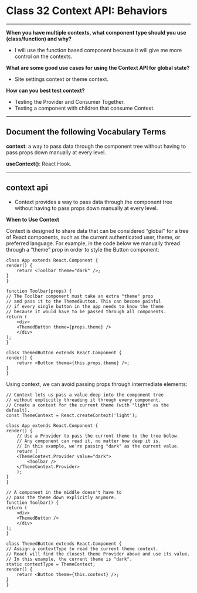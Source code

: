 # Class 32 Context API: Behaviors

---

**When you have multiple contexts, what component type should you use (class/function) and why?**

- I will use the function based component because it will give me more control on the contexts.

**What are some good use cases for using the Context API for global state?**

- Site settings context or theme context.

**How can you best test context?**

- Testing the Provider and Consumer Together.
- Testing a component with children that consume Context.

---

## Document the following Vocabulary Terms

**context**: a way to pass data through the component tree without having to pass props down manually at every level.

**useContext()**: React Hook.

---

## context api

- Context provides a way to pass data through the component tree without having to pass props down manually at every level.

**When to Use Context**

Context is designed to share data that can be considered “global” for a tree of React components, such as the current authenticated user, theme, or preferred language. For example, in the code below we manually thread through a “theme” prop in order to style the Button component:

    class App extends React.Component {
    render() {
        return <Toolbar theme="dark" />;
    }
    }

    function Toolbar(props) {
    // The Toolbar component must take an extra "theme" prop
    // and pass it to the ThemedButton. This can become painful
    // if every single button in the app needs to know the theme
    // because it would have to be passed through all components.
    return (
        <div>
        <ThemedButton theme={props.theme} />
        </div>
    );
    }

    class ThemedButton extends React.Component {
    render() {
        return <Button theme={this.props.theme} />;
    }
    }

Using context, we can avoid passing props through intermediate elements:

    // Context lets us pass a value deep into the component tree
    // without explicitly threading it through every component.
    // Create a context for the current theme (with "light" as the default).
    const ThemeContext = React.createContext('light');

    class App extends React.Component {
    render() {
        // Use a Provider to pass the current theme to the tree below.
        // Any component can read it, no matter how deep it is.
        // In this example, we're passing "dark" as the current value.
        return (
        <ThemeContext.Provider value="dark">
            <Toolbar />
        </ThemeContext.Provider>
        );
    }
    }

    // A component in the middle doesn't have to
    // pass the theme down explicitly anymore.
    function Toolbar() {
    return (
        <div>
        <ThemedButton />
        </div>
    );
    }

    class ThemedButton extends React.Component {
    // Assign a contextType to read the current theme context.
    // React will find the closest theme Provider above and use its value.
    // In this example, the current theme is "dark".
    static contextType = ThemeContext;
    render() {
        return <Button theme={this.context} />;
    }
    }
